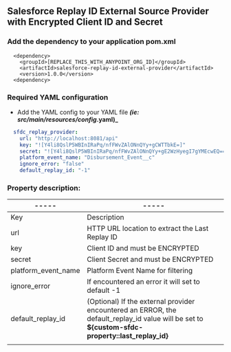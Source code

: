 ## Salesforce Replay ID External Source Provider with Encrypted Client ID and Secret


### Add the dependency to your application pom.xml

```xmln
  <dependency>
    <groupId>[REPLACE_THIS_WITH_ANYPOINT_ORG_ID]</groupId>
    <artifactId>salesforce-replay-id-external-provider</artifactId>
    <version>1.0.0</version>
  <dependency>
```


### Required YAML configuration

  - Add the YAML config to your YAML file **_(ie: src/main/resources/config_<env>.yaml)_**
  ```YAML
    sfdc_replay_provider:
      url: "http://localhost:8081/api"
      key: "![Y4li8QslP5WBInIRaPq/nfFWvZAlONnQYy+gCWTTbkE=]"
      secret: "![Y4li8QslP5WBInIRaPq/nfFWvZAlONnQYy+gE2WzHyegI7gYMEcwEQ==]"
      platform_event_name: "Disbursement_Event__c"
      ignore_error: "false"
      default_replay_id: "-1"  
  ```

  ### Property description:


| -----               | -----                                                                                                                                            |
| ------------------- | ------------------------------------------------------------------------------------------------------------------------------------------------ |
| Key                 | Description                                                                                                                                      |
| url                 | HTTP URL location to extract the Last Replay ID                                                                                                  |
| key                 | Client ID and must be ENCRYPTED                                                                                                                  |
| secret              | Client Secret and must be ENCRYPTED                                                                                                              |
| platform_event_name | Platform Event Name for filtering                                                                                                                |
| ignore_error        | If encountered an error it will set to default -1                                                                                                |
| default_replay_id   | (Optional) If the external provider encountered an ERROR, the default_replay_id value will be set to **${custom-sfdc-property::last_replay_id}** |
|                     |                                                                                                                                                  |
